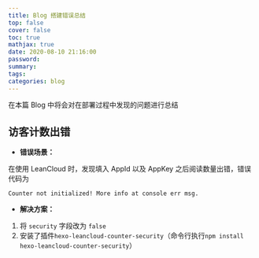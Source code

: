 ```yaml
---
title: Blog 搭建错误总结
top: false
cover: false
toc: true
mathjax: true
date: 2020-08-10 21:16:00
password:
summary:
tags:
categories: blog
---
```






在本篇 Blog 中将会对在部署过程中发现的问题进行总结

## 访客计数出错

* **错误场景：**

在使用 LeanCloud 时，发现填入 AppId 以及 AppKey 之后阅读数量出错，错误代码为

```
Counter not initialized! More info at console err msg.
```

* **解决方案：**

1. 将 `security` 字段改为 `false`
2. 安装了插件`hexo-leancloud-counter-security`（命令行执行`npm install hexo-leancloud-counter-security`）

  <!--more-->